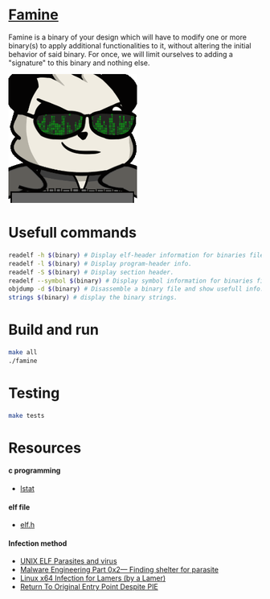 # [Famine](./subject/fr.subject.pdf)
Famine is a binary of your design which will have to modify one or more binary(s) to apply additional functionalities to it, without altering the initial behavior of said binary. For once, we will limit ourselves to adding a "signature" to this binary and nothing else.

![hacking gif](./resources/panda_hacker.gif)

# Usefull commands
```bash
readelf -h $(binary) # Display elf-header information for binaries files.
readelf -l $(binary) # Display program-header info.
readelf -S $(binary) # Display section header.
readelf --symbol $(binary) # Display symbol information for binaries files.
objdump -d $(binary) # Disassemble a binary file and show usefull info.
strings $(binary) # display the binary strings.
```

# Build and run
```bash
make all
./famine
```

# Testing
```bash
make tests
```

# Resources

#### c programming

* [lstat](https://man7.org/linux/man-pages/man2/lstat.2.html)

#### elf file
* [elf.h](https://code.woboq.org/linux/include/elf.h.html)

#### Infection method
* [UNIX ELF Parasites and virus](https://ivanlef0u.fr/repo/madchat/vxdevl/vdat/tuunix02.htm)
* [Malware Engineering Part 0x2— Finding shelter for parasite](https://medium.com/analytics-vidhya/malware-engineering-part-0x2-finding-shelter-for-parasite-751145dd18d0)
* [Linux x64 Infection for Lamers (by a Lamer)](https://vx-underground.org/archive/VxHeaven/lib/vjp01.html)
* [Return To Original Entry Point Despite PIE](https://tmpout.sh/1/11.html)
